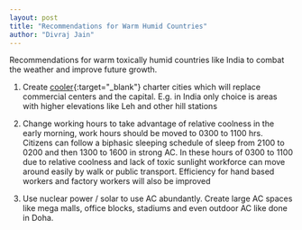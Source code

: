 ```yaml
---
layout: post
title: "Recommendations for Warm Humid Countries"
author: "Divraj Jain"
---
```


Recommendations for warm toxically humid countries like India to combat the weather and improve future growth.

1) Create [cooler](https://www.divraj.com/posts/cooler-charter-cities){:target="_blank"}  charter cities which will replace commercial centers and the capital. E.g. in India only choice is areas with higher elevations like Leh and other hill stations

2) Change working hours to take advantage of relative coolness in the early morning, work hours should be moved to 0300 to 1100 hrs. Citizens can follow a biphasic sleeping schedule of sleep from 2100 to 0200 and then 1300 to 1600 in strong AC. In these hours of 0300 to 1100 due to relative coolness and lack of toxic sunlight workforce can move around easily by walk or public transport. Efficiency for hand based workers and factory workers will also be improved

3) Use nuclear power / solar to use AC abundantly. Create large AC spaces like mega malls, office blocks, stadiums and even outdoor AC like done in Doha.

